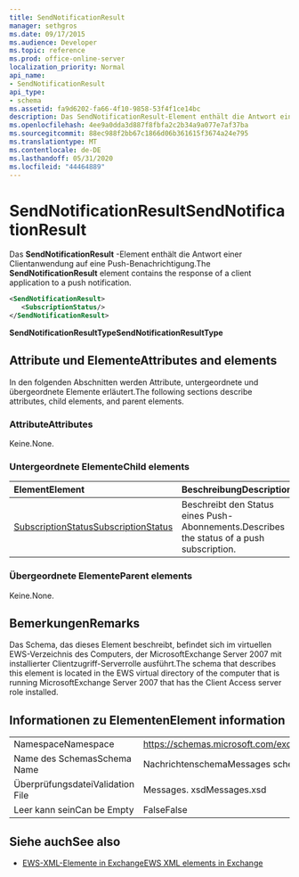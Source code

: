 ```yaml
---
title: SendNotificationResult
manager: sethgros
ms.date: 09/17/2015
ms.audience: Developer
ms.topic: reference
ms.prod: office-online-server
localization_priority: Normal
api_name:
- SendNotificationResult
api_type:
- schema
ms.assetid: fa9d6202-fa66-4f10-9858-53f4f1ce14bc
description: Das SendNotificationResult-Element enthält die Antwort einer Clientanwendung auf eine Push-Benachrichtigung.
ms.openlocfilehash: 4ee9a0dda3d887f8fbfa2c2b34a9a077e7af37ba
ms.sourcegitcommit: 88ec988f2bb67c1866d06b361615f3674a24e795
ms.translationtype: MT
ms.contentlocale: de-DE
ms.lasthandoff: 05/31/2020
ms.locfileid: "44464889"
---
```

# <a name="sendnotificationresult"></a><span data-ttu-id="4c397-103">SendNotificationResult</span><span class="sxs-lookup"><span data-stu-id="4c397-103">SendNotificationResult</span></span>

<span data-ttu-id="4c397-104">Das **SendNotificationResult** -Element enthält die Antwort einer Clientanwendung auf eine Push-Benachrichtigung.</span><span class="sxs-lookup"><span data-stu-id="4c397-104">The **SendNotificationResult** element contains the response of a client application to a push notification.</span></span> 
  
```xml
<SendNotificationResult>
   <SubscriptionStatus/>
</SendNotificationResult>
```

 <span data-ttu-id="4c397-105">**SendNotificationResultType**</span><span class="sxs-lookup"><span data-stu-id="4c397-105">**SendNotificationResultType**</span></span>
## <a name="attributes-and-elements"></a><span data-ttu-id="4c397-106">Attribute und Elemente</span><span class="sxs-lookup"><span data-stu-id="4c397-106">Attributes and elements</span></span>

<span data-ttu-id="4c397-107">In den folgenden Abschnitten werden Attribute, untergeordnete und übergeordnete Elemente erläutert.</span><span class="sxs-lookup"><span data-stu-id="4c397-107">The following sections describe attributes, child elements, and parent elements.</span></span>
  
### <a name="attributes"></a><span data-ttu-id="4c397-108">Attribute</span><span class="sxs-lookup"><span data-stu-id="4c397-108">Attributes</span></span>

<span data-ttu-id="4c397-109">Keine.</span><span class="sxs-lookup"><span data-stu-id="4c397-109">None.</span></span>
  
### <a name="child-elements"></a><span data-ttu-id="4c397-110">Untergeordnete Elemente</span><span class="sxs-lookup"><span data-stu-id="4c397-110">Child elements</span></span>

|<span data-ttu-id="4c397-111">**Element**</span><span class="sxs-lookup"><span data-stu-id="4c397-111">**Element**</span></span>|<span data-ttu-id="4c397-112">**Beschreibung**</span><span class="sxs-lookup"><span data-stu-id="4c397-112">**Description**</span></span>|
|:-----|:-----|
|[<span data-ttu-id="4c397-113">SubscriptionStatus</span><span class="sxs-lookup"><span data-stu-id="4c397-113">SubscriptionStatus</span></span>](subscriptionstatus.md) <br/> |<span data-ttu-id="4c397-114">Beschreibt den Status eines Push-Abonnements.</span><span class="sxs-lookup"><span data-stu-id="4c397-114">Describes the status of a push subscription.</span></span>  <br/> |
   
### <a name="parent-elements"></a><span data-ttu-id="4c397-115">Übergeordnete Elemente</span><span class="sxs-lookup"><span data-stu-id="4c397-115">Parent elements</span></span>

<span data-ttu-id="4c397-116">Keine.</span><span class="sxs-lookup"><span data-stu-id="4c397-116">None.</span></span>
  
## <a name="remarks"></a><span data-ttu-id="4c397-117">Bemerkungen</span><span class="sxs-lookup"><span data-stu-id="4c397-117">Remarks</span></span>

<span data-ttu-id="4c397-118">Das Schema, das dieses Element beschreibt, befindet sich im virtuellen EWS-Verzeichnis des Computers, der MicrosoftExchange Server 2007 mit installierter Clientzugriff-Serverrolle ausführt.</span><span class="sxs-lookup"><span data-stu-id="4c397-118">The schema that describes this element is located in the EWS virtual directory of the computer that is running MicrosoftExchange Server 2007 that has the Client Access server role installed.</span></span>
  
## <a name="element-information"></a><span data-ttu-id="4c397-119">Informationen zu Elementen</span><span class="sxs-lookup"><span data-stu-id="4c397-119">Element information</span></span>

|||
|:-----|:-----|
|<span data-ttu-id="4c397-120">Namespace</span><span class="sxs-lookup"><span data-stu-id="4c397-120">Namespace</span></span>  <br/> |https://schemas.microsoft.com/exchange/services/2006/messages  <br/> |
|<span data-ttu-id="4c397-121">Name des Schemas</span><span class="sxs-lookup"><span data-stu-id="4c397-121">Schema Name</span></span>  <br/> |<span data-ttu-id="4c397-122">Nachrichtenschema</span><span class="sxs-lookup"><span data-stu-id="4c397-122">Messages schema</span></span>  <br/> |
|<span data-ttu-id="4c397-123">Überprüfungsdatei</span><span class="sxs-lookup"><span data-stu-id="4c397-123">Validation File</span></span>  <br/> |<span data-ttu-id="4c397-124">Messages. xsd</span><span class="sxs-lookup"><span data-stu-id="4c397-124">Messages.xsd</span></span>  <br/> |
|<span data-ttu-id="4c397-125">Leer kann sein</span><span class="sxs-lookup"><span data-stu-id="4c397-125">Can be Empty</span></span>  <br/> |<span data-ttu-id="4c397-126">False</span><span class="sxs-lookup"><span data-stu-id="4c397-126">False</span></span>  <br/> |
   
## <a name="see-also"></a><span data-ttu-id="4c397-127">Siehe auch</span><span class="sxs-lookup"><span data-stu-id="4c397-127">See also</span></span>



- [<span data-ttu-id="4c397-128">EWS-XML-Elemente in Exchange</span><span class="sxs-lookup"><span data-stu-id="4c397-128">EWS XML elements in Exchange</span></span>](ews-xml-elements-in-exchange.md)

